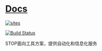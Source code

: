 ﻿# [Docs](https://github.com/stopstopstop/Docs)

[![sites](http://182.61.61.133/link/resources/SoC.png)](http://www.stops.top)

[![Build Status](https://github.com/stopstopstop/Docs/workflows/Docs/badge.svg)](https://github.com/stopstopstop/Docs/actions/workflows/Docs.yml)

STOP面向工具方案，提供自动化和信息化服务
